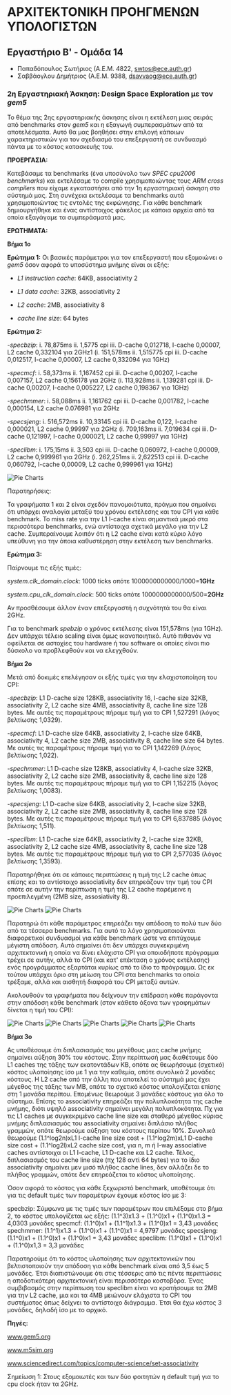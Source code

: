 # ΑΡΧΙΤΕΚΤΟΝΙΚΗ ΠΡΟΗΓΜΕΝΩΝ ΥΠΟΛΟΓΙΣΤΩΝ


## Εργαστήριο Β' - Ομάδα 14
 
* Παπαδόπουλος Σωτήριος (Α.Ε.Μ. 4822, <swtos@ece.auth.gr>)
* Σαββάογλου Δημήτριος  (Α.Ε.Μ. 9388, <dsavvaog@ece.auth.gr>)

### **2η Εργαστηριακή Άσκηση: Design Space Exploration με τον _gem5_**


  Το θέμα της 2ης εργαστηριακής άσκησης είναι η εκτέλεση μιας σειράς από benchmarks στον _gem5_ και η εξαγωγή συμπερασμάτων από τα αποτελέσματα. Αυτό θα μας βοηθήσει στην επιλογή κάποιων χαρακτηριστικών για τον σχεδιασμό του επεξεργαστή σε συνδυασμό πάντα με το κόστος κατασκευής του.


**ΠΡΟΕΡΓΑΣΙΑ:**

  Κατεβάσαμε τα benchmarks (ένα υποσύνολο των _SPEC cpu2006 benchmarks_) και εκτελέσαμε το compile χρησιμοποιώντας τους _ARM cross compilers_ που είχαμε εγκαταστήσει από την 1η εργαστηριακή άσκηση στο σύστημά μας. Στη συνέχεια εκτελέσαμε τα benchmarks αυτά χρησιμοποιώντας τις εντολές της εκφώνησης. Για κάθε benchmark δημιουργήθηκε και ένας αντίστοιχος φάκελος με κάποια αρχεία από τα οποία εξαγάγαμε τα συμπεράσματά μας.


**ΕΡΩΤΗΜΑΤΑ:**

**Βήμα 1ο**

**Ερώτημα 1:** Οι βασικές παράμετροι για τον επεξεργαστή που εξομοιώνει ο _gem5_ όσον αφορά το υποσύστημα μνήμης είναι οι εξής:

   -  _L1 instruction cache_: 64KB, associativity 2

   -  _L1 data cache_: 32KB, associativity 2

   -  _L2 cache_: 2MB, associativity 8

   -  _cache line size_: 64 bytes

**Ερώτημα 2:**

   -_specbzip_: i. 78,875ms ii. 1,5775 cpi iii. D-cache 0,012718, I-cache 0,00007, L2 cache 0,332104 για 2GHz1 (i. 151,578ms ii. 1,515775 cpi iii. D-cache 0,012517, I-cache 0,00007, L2 cache 0,332094 για 1GHz)   

   -_specmcf_: i. 58,373ms ii. 1,167452 cpi iii. D-cache 0,00207, I-cache 0,007157, L2 cache 0,156178 για 2GHz (i. 113,928ms ii. 1,139281 cpi iii. D-cache 0,00207, I-cache 0,005227, L2 cache 0,198367 για 1GHz)

   -_spechmmer_: i. 58,088ms ii. 1,161762 cpi iii. D-cache 0,001782, I-cache 0,000154, L2 cache 0.076981 για 2GHz

   -_specsjeng_: i. 516,572ms ii. 10,33145 cpi iii. D-cache 0,122, I-cache 0,000021, L2 cache 0,99997 για 2GHz (i. 709,163ms ii. 7,019634 cpi iii. D-cache 0,121997, I-cache 0,000021, L2 cache 0,99997 για 1GHz)

   -_speclibm_: i. 175,15ms ii. 3,503 cpi iii. D-cache 0,060972, I-cache 0,00009, L2 cache 0,999961 για 2GHz (i. 262,251ms ii. 2,622513 cpi iii. D-cache 0,060792, I-cache 0,00009, L2 cache 0,999961 για 1GHz)


![Pie Charts](/plot.PNG)


Παρατηρήσεις:

Τα γραφήματα 1 και 2 είναι σχεδόν πανομοιότυπα, πράγμα που σημαίνει ότι υπάρχει αναλογία μεταξύ του χρόνου εκτέλεσης και του CPI για κάθε benchmark.
Το miss rate για την L1 I-cache είναι σημαντικά μικρό στα περισσότερα benchmarks, ενώ αντίστοιχα σχετικά μεγάλο για την L2 cache. Συμπεραίνουμε λοιπόν ότι η L2 cache είναι κατά κύριο λόγο υπεύθυνη για την όποια καθυστέρηση στην εκτέλεση των benchmarks.


**Ερώτημα 3:**

Παίρνουμε τις εξής τιμές: 

_system.clk_domain.clock_: 1000 ticks οπότε  1000000000000/1000=**1GHz**

_system.cpu_clk_domain.clock_: 500 ticks οπότε 1000000000000/500=**2GHz**

Αν προσθέσουμε άλλον έναν επεξεργαστή η συχνότητά του θα είναι 2GHz.

Για το benchmark _spebzip_ ο χρόνος εκτέλεσης είναι 151,578ms (για 1GHz). Δεν υπάρχει τέλειο scaling είναι όμως ικανοποιητικό. Αυτό πιθανόν να οφείλεται σε αστοχίες του hardware ή του software οι οποίες είναι πιο δύσκολο να προβλεφθούν και να ελεγχθούν.


**Βήμα 2ο**

Μετά από δοκιμές επελέγησαν οι εξής τιμές για την ελαχιστοποίηση του CPI:

   -_specbzip_: L1 D-cache size 128KB, associativity 16, I-cache size 32KB, associativity 2, L2 cache size 4MB, associativity 8, cache line size 128 bytes. Με αυτές τις παραμέτρους πήραμε τιμή για το CPI 1,527291 (λόγος βελτίωσης 1,0329).

   -_specmcf_: L1 D-cache size 64KB, associativity 2, I-cache size 64KB, associativity 4, L2 cache size 2MB, associativity 8, cache line size 64 bytes. Με αυτές τις παραμέτρους πήραμε τιμή για το CPI 1,142269 (λόγος βελτίωσης 1,022).

   -_spechmmer_: L1 D-cache size 128KB, associativity 4, I-cache size 32KB, associativity 2, L2 cache size 2MB, associativity 8, cache line size 128 bytes. Με αυτές τις παραμέτρους πήραμε τιμή για το CPI 1,152215 (λόγος βελτίωσης 1,0083).

   -_specsjeng_: L1 D-cache size 64KB, associativity 2, I-cache size 32KB, associativity 2, L2 cache size 2MB, associativity 8, cache line size 128 bytes. Με αυτές τις παραμέτρους πήραμε τιμή για το CPI 6,837885 (λόγος βελτίωσης 1,511).

   -_speclibm_: L1 D-cache size 64KB, associativity 2, I-cache size 32KB, associativity 2, L2 cache size 4MB, associativity 8, cache line size 128 bytes. Με αυτές τις παραμέτρους πήραμε τιμή για το CPI 2,577035 (λόγος βελτίωσης 1,3593).

Παρατηρήθηκε ότι σε κάποιες περιπτώσεις η τιμή της L2 cache όπως επίσης και το αντίστοιχο associativity δεν επηρεάζουν την τιμή του CPI οπότε σε αυτήν την περίπτωση η τιμή της L2 cache παρέμεινε η προεπιλεγμένη (2MB size, assosiativity 8).


![Pie Charts](/diagram.PNG)
![Pie Charts](/diagram_2.PNG)


   Παρατηρώ ότι κάθε παράμετρος επηρεάζει την απόδοση το πολύ των δύο από τα τέσσερα benchmarks. Για αυτό το λόγο χρησιμοποιούνται διαφορετικοί συνδυασμοί για κάθε benchmark ώστε να επιτύχουμε μέγιστη απόδοση. Αυτό σημαίνει ότι δεν υπάρχει συγκεκριμένη αρχιτεκτονική η οποία να δίνει ελάχιστο CPI για οποιοδήποτε πρόγραμμα τρέχει σε αυτήν, αλλά το CPI (και κατ' επέκταση ο χρόνος εκτέλεσης) ενός προγράμματος εξαρτάται κυρίως από το ίδιο το πρόγραμμα. Ως εκ τούτου υπάρχει όριο στη μείωση του CPI στα benchmarks τα οποία τρέξαμε, αλλά και αισθητή διαφορά του CPI μεταξύ αυτών.
   
   Ακολουθούν τα γραφήματα  που  δείχνουν  την  επίδραση  κάθε  παράγοντα  στην  απόδοση  κάθε 
benchmark (στον κάθετο άξονα των γραφημάτων δίνεται η τιμή του CPI):


![Pie Charts](/bzip.png) ![Pie Charts](/mcf.png)
![Pie Charts](/hmmer.png) ![Pie Charts](/sjeng.png)
![Pie Charts](/lbm.png)

**Βήμα 3ο**


   Ας υποθέσουμε ότι διπλασιασμός του μεγέθους μιας cache μνήμης σημαίνει αύξηση 30% του κόστους. Στην περίπτωσή μας διαθέτουμε δύο L1 caches της τάξης των εκατοντάδων KB, οπότε ας θεωρήσουμε (σχετικό) κόστος υλοποίησης ίσο με 1 για την καθεμία, οπότε συνολικά 2 μονάδες κόστους. Η L2 cache από την άλλη που αποτελεί το σύστημά μας έχει μέγεθος της τάξης των MB, οπότε το σχετικό κόστος υπολογίζεται επίσης στη 1 μονάδα περίπου. Επομένως θεωρούμε 3 μονάδες κόστους για όλο το σύστημα.
   Επίσης το associativity επηρεάζει την πολυπλοκότητα της cache μνήμης, διότι υψηλό associativity σημαίνει μεγάλη πολυπλοκότητα. Πχ για τις L1 caches με συγκεκριμένο cache line size και σταθερό μέγεθος κύριας μνήμης διπλασιασμός του associativity σημαίνει διπλάσιο πλήθος γραμμών, οπότε θεωρούμε αύξηση του κόστους περίπου 10%. Συνολικά θεωρούμε (1.1^log2n)xL1 I-cache line size cost + (1.1^log2m)xL1 D-cache size cost + (1.1^log2l)xL2 cache size cost, για n, m ή l-way associative caches αντίστοιχα οι L1 I-cache, L1 D-cache και L2 cache. Τέλος, διπλασιασμός του cache line size (πχ 128 αντί 64 bytes) για το ίδιο associativity σημαίνει μεν μισό πλήθος cache lines, δεν αλλάζει δε το πλήθος γραμμών, οπότε δεν επηρεάζεται το κόστος υλοποίησης.

Όσον αφορά το κόστος για κάθε ξεχωριστό benchmark, υποθέτουμε ότι για τις default τιμές των παραμέτρων έχουμε κόστος ίσο με 3:

specbzip: Σύμφωνα με τις τιμές των παραμέτρων που επιλέξαμε στο βήμα 2, το κόστος υπολογίζεται ως εξής: (1.1^3)x1.3 + (1.1^0)x1 + (1.1^0)x1.3 = 4,0303 μονάδες
specmcf: (1.1^0)x1 + (1.1^1)x1.3 + (1.1^0)x1 = 3,43 μονάδες
spechmmer: (1.1^1)x1.3 + (1.1^0)x1 + (1.1^0)x1 = 4,9797 μονάδες
specsjeng: (1.1^0)x1 + (1.1^0)x1 + (1.1^0)x1 = 3,43 μονάδες 
speclibm: (1.1^0)x1 + (1.1^0)x1 + (1.1^0)x1,3 = 3,3 μονάδες

   Παρατηρούμε ότι το κόστος υλοποίησης των αρχιτεκτονικών που βελτιστοποιούν την απόδοση για κάθε benchmark είναι από 3,5 έως 5 μονάδες. Έτσι διαπιστώνουμε ότι στις τέσσερις από τις πέντε περιπτώσεις η αποδοτικότερη αρχιτεκτονική είναι περισσότερο κοστοβόρα. Ένας συμβιβασμός στην περίπτωση του speclibm είναι να κρατήσουμε τα 2MB για την L2 cache, μια και τα 4MB μειώνουν ελάχιστα το CPI του συστήματος όπως δείχνει το αντίστοιχο διάγραμμα. Έτσι θα έχω κόστος 3 μονάδες, δηλαδή ίσο με το αρχικό.




















**Πηγές:**

www.gem5.org

www.m5sim.org

www.sciencedirect.com/topics/computer-science/set-associativity













Σημείωση 1: Στους εξομοιωτές και των δύο φοιτητών η default τιμή για το cpu clock ήταν τα 2GHz.
